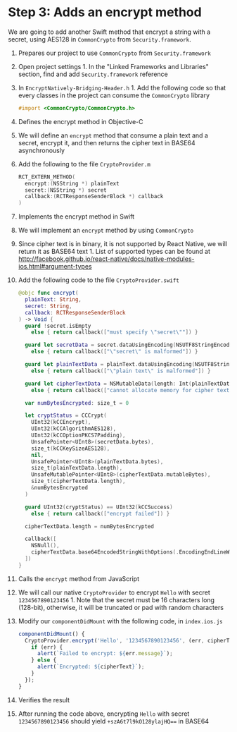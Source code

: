 # Step 3: Adds an encrypt method

We are going to add another Swift method that encrypt a string with a secret, using AES128 in `CommonCrypto` from `Security.framework`.

1. Prepares our project to use `CommonCrypto` from `Security.framework`
  1. Open project settings
    1. In the "Linked Frameworks and Libraries" section, find and add `Security.framework` reference
  3. In `EncryptNatively-Bridging-Header.h`
    1. Add the following code so that every classes in the project can consume the `CommonCrypto` library
    
       ```objective-c
       #import <CommonCrypto/CommonCrypto.h>
       ```

2. Defines the encrypt method in Objective-C
  1. We will define an `encrypt` method that consume a plain text and a secret, encrypt it, and then returns the cipher text in BASE64 asynchronously
  2. Add the following to the file `CryptoProvider.m`

     ```objective-c
     RCT_EXTERN_METHOD(
       encrypt:(NSString *) plainText
       secret:(NSString *) secret
       callback:(RCTResponseSenderBlock *) callback
     )
     ```

3. Implements the encrypt method in Swift
  1. We will implement an `encrypt` method by using `CommonCrypto`
  2. Since cipher text is in binary, it is not supported by React Native, we will return it as BASE64 text
    1. List of supported types can be found at http://facebook.github.io/react-native/docs/native-modules-ios.html#argument-types
  3. Add the following code to the file `CryptoProvider.swift`

     ```swift
     @objc func encrypt(
       plainText: String,
       secret: String,
       callback: RCTResponseSenderBlock
     ) -> Void {
       guard !secret.isEmpty
         else { return callback(["must specify \"secret\""]) }

       guard let secretData = secret.dataUsingEncoding(NSUTF8StringEncoding)
         else { return callback(["\"secret\" is malformed"]) }

       guard let plainTextData = plainText.dataUsingEncoding(NSUTF8StringEncoding)
         else { return callback(["\"plain text\" is malformed"]) }

       guard let cipherTextData = NSMutableData(length: Int(plainTextData.length) + kCCBlockSizeAES128)
         else { return callback(["cannot allocate memory for cipher text"]) }

       var numBytesEncrypted: size_t = 0

       let cryptStatus = CCCrypt(
         UInt32(kCCEncrypt),
         UInt32(kCCAlgorithmAES128),
         UInt32(kCCOptionPKCS7Padding),
         UnsafePointer<UInt8>(secretData.bytes),
         size_t(kCCKeySizeAES128),
         nil,
         UnsafePointer<UInt8>(plainTextData.bytes),
         size_t(plainTextData.length),
         UnsafeMutablePointer<UInt8>(cipherTextData.mutableBytes),
         size_t(cipherTextData.length),
         &numBytesEncrypted
       )

       guard UInt32(cryptStatus) == UInt32(kCCSuccess)
         else { return callback(["encrypt failed"]) }

       cipherTextData.length = numBytesEncrypted

       callback([
         NSNull(),
         cipherTextData.base64EncodedStringWithOptions(.EncodingEndLineWithLineFeed)
       ])
     }
     ```

4. Calls the `encrypt` method from JavaScript
  1. We will call our native `CryptoProvider` to encrypt `Hello` with secret `1234567890123456`
    1. Note that the secret must be 16 characters long (128-bit), otherwise, it will be truncated or pad with random characters
  2. Modify our `componentDidMount` with the following code, in `index.ios.js`

     ```javascript
     componentDidMount() {
       CryptoProvider.encrypt('Hello', '1234567890123456', (err, cipherText) => {
         if (err) {
           alert(`Failed to encrypt: ${err.message}`);
         } else {
           alert(`Encrypted: ${cipherText}`);
         }
       });
     }
     ```

5. Verifies the result
  1. After running the code above, encrypting `Hello` with secret `1234567890123456` should yield `+szA6t7l9kO128ylajHQ==` in BASE64
